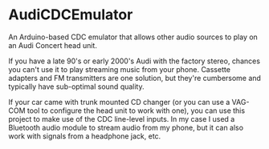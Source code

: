 # AudiCDCEmulator
An Arduino-based CDC emulator that allows other audio sources to play on an Audi Concert head unit.

If you have a late 90's or early 2000's Audi with the factory stereo, chances you can't use it to play streaming music from your phone. Cassette adapters and FM transmitters are one solution, but they're cumbersome and typically have sub-optimal sound quality.

If your car came with trunk mounted CD changer (or you can use a VAG-COM tool to configure the head unit to work with one), you can use this project to make use of the CDC line-level inputs. In my case I used a Bluetooth audio module to stream audio from my phone, but it can also work with signals from a headphone jack, etc.




